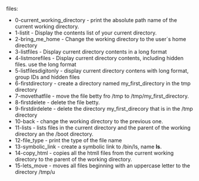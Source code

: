 files:
* 0-current_working_directory - print the absolute path name of the current working directory.
* 1-listit - Display the contents list of your current directory.
* 2-bring_me_home - Change the working directory to the user´s home directory
* 3-listfiles - Display current directory contents in a long format
* 4-listmorefiles - Display current directory contents, including hidden files. use the long format
* 5-listfilesdigitonly - display current directory contens with long format, group IDs and hidden files
* 6-firstdirectory - create a directory named my_first_directory in the tmp directory
* 7-movethatfile - move the file betty fro /tmp to /tmp/my_first_directory.
* 8-firstdelete - delete the file betty.
* 9-firstdirdelete - delete the directory my_first_direcory that is in the /tmp directory
* 10-back - change the working directory to the previous one.
* 11-lists - lists files in the current directory and the parent of the working directory an the /boot directory.
* 12-file_type - print the type of the file name
* 13-symbolic_link - create a symbolic link to /bin/ls, name __ls__.
* 14-copy_html - copies all the htmll files from the current working directory to the parent of the working directory.
* 15-lets_move - moves all files beginning with an uppercase letter to the directory /tmp/u
